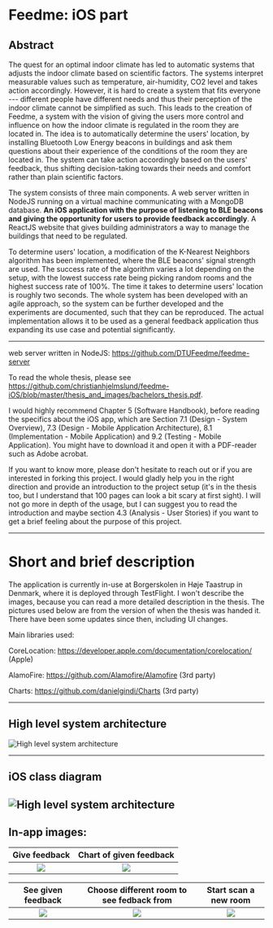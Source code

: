 # Feedme: iOS part

## Abstract
The quest for an optimal indoor climate has led to automatic systems that adjusts the indoor climate based on scientific factors. The systems interpret measurable values such as temperature, air-humidity, CO2 level and takes action accordingly. However, it is hard to create a system that fits everyone --- different people have different needs and thus their perception of the indoor climate cannot be simplified as such. This leads to the creation of Feedme, a system with the vision of giving the users more control and influence on how the indoor climate is regulated in the room they are located in. The idea is to automatically determine the users' location, by installing Bluetooth Low Energy beacons in buildings and ask them questions about their experience of the conditions of the room they are located in. The system can take action accordingly based on the users' feedback, thus shifting decision-taking towards their needs and comfort rather than plain scientific factors.

The system consists of three main components. A web server written in NodeJS running on a virtual machine communicating with a MongoDB database. **An iOS application with the purpose of listening to BLE beacons and giving the opportunity for users to provide feedback accordingly**. A ReactJS website that gives building administrators a way to manage the buildings that need to be regulated. 

To determine users' location, a modification of the K-Nearest Neighbors algorithm has been implemented, where the BLE beacons' signal strength are used. The success rate of the algorithm varies a lot depending on the setup, with the lowest success rate being picking random rooms and the highest success rate of 100\%. The time it takes to determine users' location is roughly two seconds. The whole system has been developed with an agile approach, so the system can be further developed and the experiments are documented, such that they can be reproduced. The actual implementation allows it to be used as a general feedback application thus expanding its use case and potential significantly.

------------------------------------------------------------------------------------------------------------------------

web server written in NodeJS: https://github.com/DTUFeedme/feedme-server

To read the whole thesis, please see https://github.com/christianhjelmslund/feedme-iOS/blob/master/thesis_and_images/bachelors_thesis.pdf.

I would highly recommend Chapter 5 (Software Handbook), before reading the specifics about the iOS app, which are Section 7.1 (Design - System Overview), 7.3 (Design - Mobile Application Architecture), 8.1 (Implementation - Mobile Application) and 9.2 (Testing - Mobile Application). You might have to download it and open it with a PDF-reader such as Adobe acrobat.

If you want to know more, please don't hesitate to reach out or if you are interested in forking this project. I would gladly help you in the right direction and provide an introduction to the project setup (it's in the thesis too, but I understand that 100 pages can look a bit scary at first sight). I will not go more in depth of the usage, but I can suggest you to read the introduction and maybe section 4.3 (Analysis - User Stories) if you want to get a brief feeling about the purpose of this project.

------------------------------------------------------------------------------------------------------------------------
# Short and brief description

The application is currently in-use at Borgerskolen in Høje Taastrup in Denmark, where it is deployed through TestFlight. I won't describe the images, because you can read a more detailed description in the thesis. The pictures used below are from the version of when the thesis was handed it. There have been some updates since then, including UI changes. 

Main libraries used:

CoreLocation: https://developer.apple.com/documentation/corelocation/ (Apple)

AlamoFire: https://github.com/Alamofire/Alamofire (3rd party)

Charts: https://github.com/danielgindi/Charts (3rd party)

------------------------------------------------------------------------------------------------------------------------

## High level system architecture

![High level system architecture](https://github.com/christianhjelmslund/feedme-iOS/blob/master/thesis_and_images/componentdiagram2.png)

------------------------------------------------------------------------------------------------------------------------
## iOS class diagram

![High level system architecture](https://github.com/christianhjelmslund/feedme-iOS/blob/master/thesis_and_images/classdiagram_mobileapplicaition.png)
------------------------------------------------------------------------------------------------------------------------
## In-app images:

Give feedback        |  Chart of given feedback
:-------------------------:|:-------------------------:
![](https://github.com/christianhjelmslund/feedme-iOS/blob/master/thesis_and_images/givefeedback.png)  |  ![](https://github.com/christianhjelmslund/feedme-iOS/blob/master/thesis_and_images/diagramview.png)

See given feedback        |  Choose different room to see fedback from   | Start scan a new room
:-------------------------:|:-------------------------:|:-------------------------:
![](https://github.com/christianhjelmslund/feedme-iOS/blob/master/thesis_and_images/seegivenfeedback.png)  |  ![](https://github.com/christianhjelmslund/feedme-iOS/blob/master/thesis_and_images/roomchoser.png) |  ![](https://github.com/christianhjelmslund/feedme-iOS/blob/master/thesis_and_images/startscan.png) 







